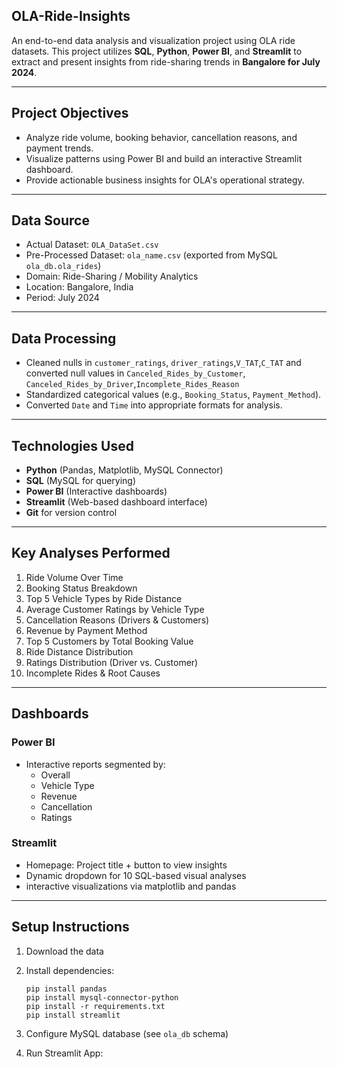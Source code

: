 ## OLA-Ride-Insights
An end-to-end data analysis and visualization project using OLA ride datasets. This project utilizes **SQL**, **Python**, **Power BI**, and **Streamlit** to extract and present insights from ride-sharing trends in **Bangalore for July 2024**.

---

## Project Objectives

- Analyze ride volume, booking behavior, cancellation reasons, and payment trends.
- Visualize patterns using Power BI and build an interactive Streamlit dashboard.
- Provide actionable business insights for OLA's operational strategy.

---

## Data Source
- Actual Dataset: `OLA_DataSet.csv`
- Pre-Processed Dataset: `ola_name.csv` (exported from MySQL `ola_db.ola_rides`)
- Domain: Ride-Sharing / Mobility Analytics
- Location: Bangalore, India
- Period: July 2024

---

## Data Processing

- Cleaned nulls in `customer_ratings`, `driver_ratings`,`V_TAT`,`C_TAT` and converted null values in `Canceled_Rides_by_Customer`, `Canceled_Rides_by_Driver`,`Incomplete_Rides_Reason`
- Standardized categorical values (e.g., `Booking_Status`, `Payment_Method`).
- Converted `Date` and `Time` into appropriate formats for analysis.

---

## Technologies Used

- **Python**  (Pandas, Matplotlib, MySQL Connector)
- **SQL**  (MySQL for querying)
- **Power BI**  (Interactive dashboards)
- **Streamlit**  (Web-based dashboard interface)
- **Git**  for version control

---

## Key Analyses Performed

1. Ride Volume Over Time  
2. Booking Status Breakdown  
3. Top 5 Vehicle Types by Ride Distance  
4. Average Customer Ratings by Vehicle Type  
5. Cancellation Reasons (Drivers & Customers)  
6. Revenue by Payment Method  
7. Top 5 Customers by Total Booking Value  
8. Ride Distance Distribution  
9. Ratings Distribution (Driver vs. Customer)  
10. Incomplete Rides & Root Causes

---

## Dashboards

### Power BI
- Interactive reports segmented by:  
  - Overall  
  - Vehicle Type  
  - Revenue  
  - Cancellation  
  - Ratings  

### Streamlit
- Homepage: Project title + button to view insights  
- Dynamic dropdown for 10 SQL-based visual analyses  
- interactive visualizations via matplotlib and pandas

---

## Setup Instructions

1. Download the data
2. Install dependencies:

       pip install pandas
       pip install mysql-connector-python
       pip install -r requirements.txt
       pip install streamlit
   
3. Configure MySQL database (see `ola_db` schema)
4. Run Streamlit App:  

